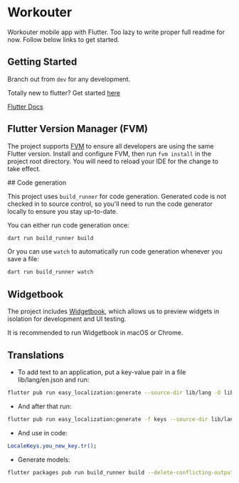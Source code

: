 # Workouter

Workouter mobile app with Flutter.
Too lazy to write proper full readme for now. Follow below links to get started.

## Getting Started

Branch out from `dev` for any development.

Totally new to flutter? Get started [here](https://docs.flutter.dev/get-started/install)

[Flutter Docs](https://docs.flutter.dev/)

## Flutter Version Manager (FVM)

The project supports [FVM](https://fvm.app) to ensure all developers are using the same Flutter version. Install and configure FVM, then run `fvm install` in the project root directory. You will need to reload your IDE for the change to take effect.

## Code generation

This project uses `build_runner` for code generation. Generated code is not checked in to source control, so you'll need to run the code generator locally to ensure you stay up-to-date.

You can either run code generation once:

```sh
dart run build_runner build
```

Or you can use `watch` to automatically run code generation whenever you save a file:

```sh
dart run build_runner watch
```

## Widgetbook

The project includes [Widgetbook](https://widgetbook.io), which allows us to preview widgets in isolation for development and UI testing.

It is recommended to run Widgetbook in macOS or Chrome.

## Translations

- To add text to an application, put a key-value pair in a file lib/lang/en.json and run:

```sh
flutter pub run easy_localization:generate --source-dir lib/lang -O lib/lang/gen
```

- And after that run:

```sh
flutter pub run easy_localization:generate -f keys --source-dir lib/lang -O lib/lang/gen -o locale_keys.g.dart
```

- And use in code:

```sh
LocaleKeys.you_new_key.tr();
```

- Generate models:

```sh
flutter packages pub run build_runner build --delete-conflicting-outputs
```
